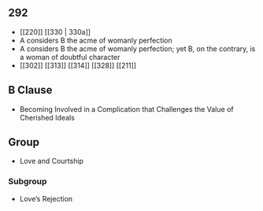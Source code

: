 ## 292
- [[220]] [[330 | 330a]] 
- A considers B the acme of womanly perfection
- A considers B the acme of womanly perfection; yet B, on the contrary, is a woman of doubtful character
- [[302]] [[313]] [[314]] [[328]] [[211]] 

## B Clause
- Becoming Involved in a Complication that Challenges the Value of Cherished Ideals

## Group
- Love and Courtship

### Subgroup
- Love’s Rejection

